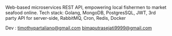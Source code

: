 Web-based microservices REST API, empowering local fishermen to market seafood online.
Tech stack: Golang, MongoDB, PostgresSQL, JWT, 3rd party API for server-side, RabbitMQ, Cron, Redis, Docker

Dev :
timothypartaliano@gmail.com
bimaputrasejati9999@gmail.com



